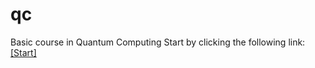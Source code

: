 # qc
 Basic course in Quantum Computing
Start by clicking the following link: [[Start]](https://colab.research.google.com/github/tinyMLx/colabs/blob/master/2-2-5-FirstNeuralNetworkRevisited.ipynb)
